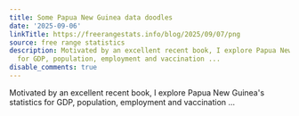 ```yaml
---
title: Some Papua New Guinea data doodles
date: '2025-09-06'
linkTitle: https://freerangestats.info/blog/2025/09/07/png
source: free range statistics
description: Motivated by an excellent recent book, I explore Papua New Guinea's statistics
  for GDP, population, employment and vaccination ...
disable_comments: true
---
```

Motivated by an excellent recent book, I explore Papua New Guinea's statistics for GDP, population, employment and vaccination ...